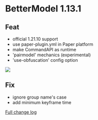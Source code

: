 # BetterModel 1.13.1

## Feat
- official 1.21.10 support
- use paper-plugin.yml in Paper platform
- make CommandAPI as runtime
- 'pairmodel' mechanics (experimental)
- 'use-obfuscation' config option

![](https://github.com/user-attachments/assets/5934c271-1397-4b5a-8f58-c5eff46c10d2)

## Fix
- ignore group name's case
- add minimum keyframe time

[Full change log](https://github.com/toxicity188/BetterModel/compare/1.13.0...1.13.1)